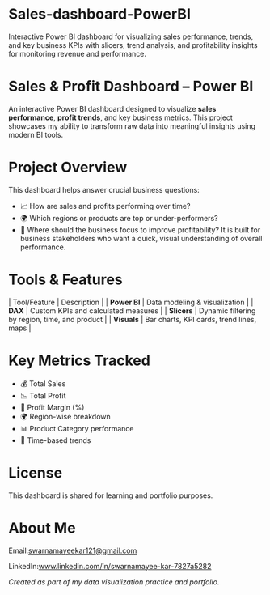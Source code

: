 # Sales-dashboard-PowerBI
Interactive Power BI dashboard for visualizing sales performance, trends, and key business KPIs with slicers, trend analysis, and profitability insights for monitoring revenue and performance.
#  Sales & Profit Dashboard – Power BI
An interactive Power BI dashboard designed to visualize **sales performance**, **profit trends**, and key business metrics. This project showcases my ability to transform raw data into meaningful insights using modern BI tools.

# Project Overview
This dashboard helps answer crucial business questions:
- 📈 How are sales and profits performing over time?
- 🌍 Which regions or products are top or under-performers?
- 🧠 Where should the business focus to improve profitability?
It is built for business stakeholders who want a quick, visual understanding of overall performance.

# Tools & Features
| Tool/Feature      | Description |
| **Power BI**      | Data modeling & visualization |
| **DAX**           | Custom KPIs and calculated measures |
| **Slicers**       | Dynamic filtering by region, time, and product |
| **Visuals**       | Bar charts, KPI cards, trend lines, maps |

# Key Metrics Tracked
- 💰 Total Sales
- 📉 Total Profit
- 🧮 Profit Margin (%)
- 🌍 Region-wise breakdown
- 📊 Product Category performance
- 📆 Time-based trends
  
 #  License
This dashboard is shared for learning and portfolio purposes.
 # About Me
 Email:swarnamayeekar121@gmail.com
 
LinkedIn:www.linkedin.com/in/swarnamayee-kar-7827a5282

 *Created as part of my data visualization practice and portfolio.*
